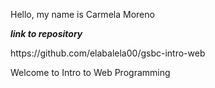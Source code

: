 <p>Hello, my name is Carmela Moreno</p>
<p><b><i>link to repository</i></b></p>
https://github.com/elabalela00/gsbc-intro-web
<p>Welcome to Intro to Web Programming</p>
